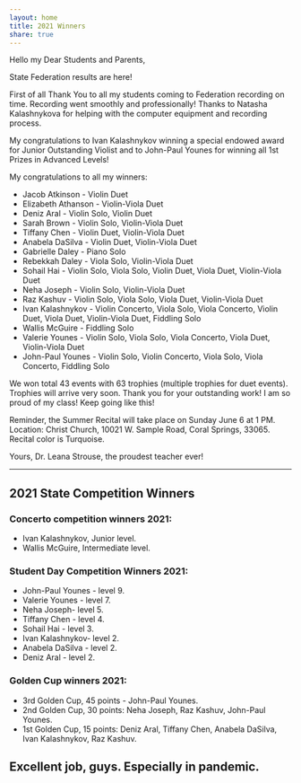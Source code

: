 ```yaml
---
layout: home
title: 2021 Winners
share: true
---
```


Hello my Dear Students and Parents,

State Federation results are here!

First of all Thank You to all my students coming to Federation recording on time. Recording went smoothly and professionally! Thanks to Natasha Kalashnykova for helping with the computer equipment and recording process. 

My congratulations to Ivan Kalashnykov winning a special endowed award for Junior Outstanding Violist and to John-Paul Younes for winning all 1st Prizes in Advanced Levels!

My congratulations to all my winners:

- Jacob Atkinson - Violin Duet
- Elizabeth Athanson - Violin-Viola Duet
- Deniz Aral - Violin Solo, Violin Duet
- Sarah Brown - Violin Solo, Violin-Viola Duet
- Tiffany Chen - Violin Duet, Violin-Viola Duet 
- Anabela DaSilva - Violin Duet, Violin-Viola Duet 
- Gabrielle Daley - Piano Solo
- Rebekkah Daley - Viola Solo, Violin-Viola Duet 
- Sohail Hai - Violin Solo, Viola Solo, Violin Duet, Viola Duet, Violin-Viola Duet 
- Neha Joseph - Violin Solo, Violin-Viola Duet 
- Raz Kashuv - Violin Solo, Viola Solo, Viola Duet, Violin-Viola Duet 
- Ivan Kalashnykov - Violin Concerto, Viola Solo, Viola Concerto, Violin Duet, Viola Duet, Violin-Viola Duet, Fiddling Solo
- Wallis McGuire - Fiddling Solo
- Valerie Younes - Violin Solo, Viola Solo, Viola Concerto, Viola Duet, Violin-Viola Duet
- John-Paul Younes - Violin Solo, Violin Concerto, Viola Solo, Viola Concerto, Fiddling Solo

We won total 43 events with 63 trophies (multiple trophies for duet events). Trophies will arrive very soon. Thank you for your outstanding work! I am so proud of my class! Keep going like this!

Reminder, the Summer Recital will take place on Sunday June 6 at 1 PM. Location: Christ Church, 10021 W. Sample Road, Coral Springs, 33065. Recital color is Turquoise.

Yours, 
Dr. Leana Strouse, the proudest teacher ever! 

---

## 2021 State Competition Winners
### Concerto competition winners 2021:
- Ivan Kalashnykov, Junior level.
- Wallis McGuire, Intermediate level.

### Student Day Competition Winners 2021: 
- John-Paul Younes - level 9.
- Valerie Younes - level 7.
- Neha Joseph- level 5.
- Tiffany Chen - level 4.
- Sohail Hai - level 3.
- Ivan Kalashnykov- level 2.
- Anabela DaSilva - level 2.
- Deniz Aral - level 2.

### Golden Cup winners 2021:
- 3rd Golden Cup, 45 points - John-Paul Younes.
- 2nd Golden Cup, 30 points: Neha Joseph, Raz Kashuv, John-Paul Younes.
- 1st Golden Cup, 15 points: Deniz Aral, Tiffany Chen, Anabela DaSilva, Ivan Kalashnykov, Raz Kashuv.

## Excellent job, guys. Especially in pandemic. 
